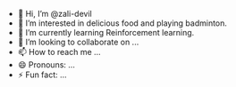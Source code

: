 - 👋 Hi, I’m @zali-devil
- 👀 I’m interested in delicious food and playing badminton.
- 🌱 I’m currently learning Reinforcement learning.
- 💞️ I’m looking to collaborate on ...
- 📫 How to reach me ...
- 😄 Pronouns: ...
- ⚡ Fun fact: ...

<!---
zali-devil/zali-devil is a ✨ special ✨ repository because its `README.md` (this file) appears on your GitHub profile.
You can click the Preview link to take a look at your changes.
--->
